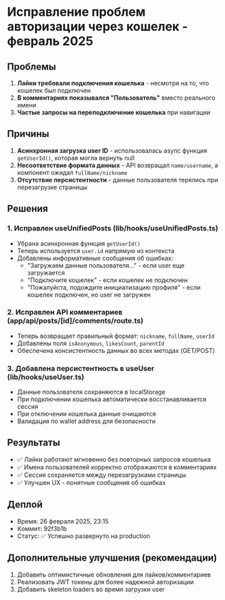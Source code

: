 # Исправление проблем авторизации через кошелек - февраль 2025

## Проблемы
1. **Лайки требовали подключения кошелька** - несмотря на то, что кошелек был подключен
2. **В комментариях показывался "Пользователь"** вместо реального имени
3. **Частые запросы на переподключение кошелька** при навигации

## Причины
1. **Асинхронная загрузка user ID** - использовалась async функция `getUserId()`, которая могла вернуть null
2. **Несоответствие формата данных** - API возвращал `name/username`, а компонент ожидал `fullName/nickname`
3. **Отсутствие персистентности** - данные пользователя терялись при перезагрузке страницы

## Решения

### 1. Исправлен useUnifiedPosts (lib/hooks/useUnifiedPosts.ts)
- Убрана асинхронная функция `getUserId()`
- Теперь используется `user.id` напрямую из контекста
- Добавлены информативные сообщения об ошибках:
  - "Загружаем данные пользователя..." - если user еще загружается
  - "Подключите кошелек" - если кошелек не подключен
  - "Пожалуйста, подождите инициализацию профиля" - если кошелек подключен, но user не загружен

### 2. Исправлен API комментариев (app/api/posts/[id]/comments/route.ts)
- Теперь возвращает правильный формат: `nickname`, `fullName`, `userId`
- Добавлены поля `isAnonymous`, `likesCount`, `parentId`
- Обеспечена консистентность данных во всех методах (GET/POST)

### 3. Добавлена персистентность в useUser (lib/hooks/useUser.ts)
- Данные пользователя сохраняются в localStorage
- При подключении кошелька автоматически восстанавливается сессия
- При отключении кошелька данные очищаются
- Валидация по wallet address для безопасности

## Результаты
- ✅ Лайки работают мгновенно без повторных запросов кошелька
- ✅ Имена пользователей корректно отображаются в комментариях
- ✅ Сессия сохраняется между перезагрузками страницы
- ✅ Улучшен UX - понятные сообщения об ошибках

## Деплой
- Время: 26 февраля 2025, 23:15
- Коммит: 92f3b1b
- Статус: ✅ Успешно развернуто на production

## Дополнительные улучшения (рекомендации)
1. Добавить оптимистичные обновления для лайков/комментариев
2. Реализовать JWT токены для более надежной авторизации
3. Добавить skeleton loaders во время загрузки user 